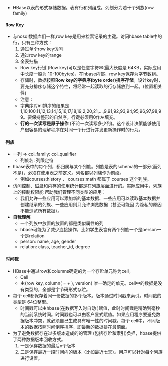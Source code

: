 * HBase以表的形式存储数据。表有行和列组成。列划分为若干个列族(row family)
#### Row Key
* 与nosql数据库们一样,row key是用来检索记录的主键。访问hbase table中的行，只有三种方式：
    1. 通过单个row key访问
    2. 通过row key的range
    3. 全表扫描
    * Row key行键 (Row key)可以是任意字符串(最大长度是 64KB，实际应用中长度一般为 10-100bytes)，在hbase内部，row key保存为字节数组。   
    * 存储时，数据按照**Row key的字典序(byte order)排序存储**。设计key时，要充分排序存储这个特性，将经常一起读取的行存储放到一起。(位置相关性)
    * 注意：
    * 字典序对int排序的结果是1,10,100,11,12,13,14,15,16,17,18,19,2,20,21,…,9,91,92,93,94,95,96,97,98,99。要保持整形的自然序，行键必须用0作左填充。  
    * **行的一次读写是原子操作** (不论一次读写多少列)。这个设计决策能够使用户很容易的理解程序在对同一个行进行并发更新操作时的行为。
#### 列族
* 一列 => col_family: col_qualifier
    * 列族名: 列限定符
* hbase表中的每个列，都归属与某个列族。列族是表的schema的一部分(而列不是)，必须在使用表之前定义。列名都以列族作为前缀。
    * 例如courses:history ， courses:math 都属于 courses 这个列族。
* 访问控制、磁盘和内存的使用统计都是在列族层面进行的。实际应用中，列族上的控制权限能 帮助我们管理不同类型的应用：
    * 我们允许一些应用可以添加新的基本数据、一些应用可以读取基本数据并创建继承的列族、一些应用则只允许浏览数据（甚至可能因 为隐私的原因不能浏览所有数据）。
* **自我理解**
    * 一个列族中放置的放置的都是类似属性的列
    * hbase可能为了减少连接操作，比如学生表含有两个列族一个是person一个是relation
    * person: name, age, gender
    * relation: class, teacher_id, degree
#### 时间戳
* HBase中通过row和columns确定的为一个存贮单元称为cell。
    * Cell
    * 由{row key, column( =<family> + <label>), version} 唯一确定的单元。cell中的数据是没有类型的，全部是字节码形式存贮。
* 每个 cell都保存着同一份数据的多个版本。版本通过时间戳来索引。时间戳的类型是 64位整型。
    * 时间戳可以由hbase(在数据写入时自动 )赋值，此时时间戳是精确到毫秒的当前系统时间。时间戳也可以由客户显式赋值。如果应用程序要避免数据版本冲突，就必须自己生成具有唯一性的时间戳。每个 cell中，不同版本的数据按照时间倒序排序，即最新的数据排在最前面。
* 为了避免数据存在过多版本造成的的管理 (包括存贮和索引)负担，hbase提供了两种数据版本回收方式。
    1. 一是保存数据的最后n个版本
    2. 二是保存最近一段时间内的版本（比如最近七天）。用户可以针对每个列族进行设置。
